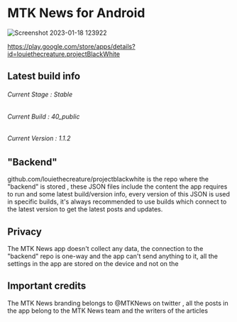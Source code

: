 # MTK News for Android
![Screenshot 2023-01-18 123922](https://user-images.githubusercontent.com/79132875/213139685-08eb176c-ea4a-446d-8d45-9fc3c1cd7b77.jpg)

https://play.google.com/store/apps/details?id=louiethecreature.projectBlackWhite

Latest build info
---------------------------------
###### Current Stage : Stable
###### Current Build : 40_public
###### Current Version : 1.1.2

"Backend"
--------------------------
github.com/louiethecreature/projectblackwhite is the repo where the "backend" is stored , these JSON files include the content the app requires to run and some latest build/version info, every version of this JSON is used in specific builds, it's always recommended to use builds which connect to the latest version to get the latest posts and updates.

Privacy
--------------------------
The MTK News app doesn't collect any data, the connection to the "backend" repo is one-way and the app can't send anything to it, all the settings in the app are stored on the device and not on the 

Important credits
----------------------------
The MTK News branding belongs to @MTKNews on twitter , all the posts in the app belong to the MTK News team and the writers of the articles
